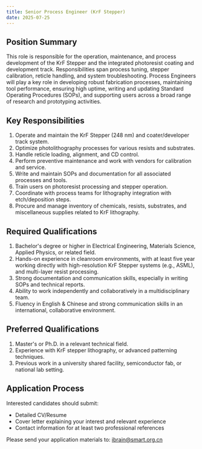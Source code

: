 ```yaml
---
title: Senior Process Engineer (KrF Stepper)
date: 2025-07-25
---
```

<!--more-->

## Position Summary
This role is responsible for the operation, maintenance, and process development of the KrF Stepper and the integrated photoresist coating and development track. Responsibilities span process tuning, stepper calibration, reticle handling, and system troubleshooting. Process Engineers will play a key role in developing robust fabrication processes, maintaining tool performance, ensuring high uptime, writing and updating Standard Operating Procedures (SOPs), and supporting users across a broad range of research and prototyping activities.

## Key Responsibilities
1. Operate and maintain the KrF Stepper (248 nm) and coater/developer track system.
2. Optimize photolithography processes for various resists and substrates.
3. Handle reticle loading, alignment, and CD control.
4. Perform preventive maintenance and work with vendors for calibration and service.
5. Write and maintain SOPs and documentation for all associated processes and tools.
6. Train users on photoresist processing and stepper operation.
7. Coordinate with process teams for lithography integration with etch/deposition steps.
8. Procure and manage inventory of chemicals, resists, substrates, and miscellaneous supplies related to KrF lithography.

## Required Qualifications
1. Bachelor's degree or higher in Electrical Engineering, Materials Science, Applied Physics, or related field.
2. Hands-on experience in cleanroom environments, with at least five year working directly with high-resolution KrF Stepper systems (e.g., ASML), and multi-layer resist processing.
3. Strong documentation and communication skills, especially in writing SOPs and technical reports.
4. Ability to work independently and collaboratively in a multidisciplinary team.
5. Fluency in English & Chinese and strong communication skills in an international, collaborative environment.

## Preferred Qualifications
1. Master's or Ph.D. in a relevant technical field.
2. Experience with KrF stepper lithography, or advanced patterning techniques.
3. Previous work in a university shared facility, semiconductor fab, or national lab setting.

## Application Process
Interested candidates should submit:
- Detailed CV/Resume
- Cover letter explaining your interest and relevant experience
- Contact information for at least two professional references

Please send your application materials to: ibrain@smart.org.cn